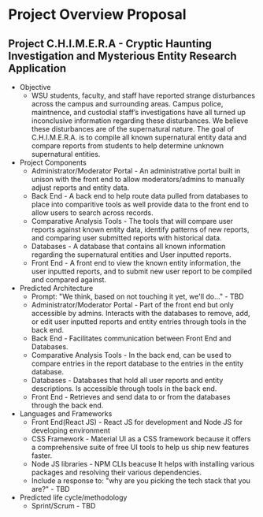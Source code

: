 # Project Overview Proposal

## Project C.H.I.M.E.R.A - Cryptic Haunting Investigation and Mysterious Entity Research Application

* Objective
  * WSU students, faculty, and staff have reported strange disturbances across the campus and surrounding areas. Campus police, maintnence, and custodial staff’s investigations have all turned up inconclusive information regarding these disturbances. We believe these disturbances are of the supernatural nature. The goal of C.H.I.M.E.R.A. is to compile all known supernatural entity data and compare reports from students to help determine unknown supernatural entities.
* Project Components
  * Administrator/Moderator Portal - An administrative portal built in unison with the front end to allow moderators/admins to manually adjust reports and entity data.
  * Back End - A back end to help route data pulled from databases to place into comparitive tools as well provide data to the front end to allow users to search across records.
  * Comparative Analysis Tools - The tools that will compare user reports against known entity data, identify patterns of new reports, and comparing user submitted reports with historical data.
  * Databases - A database that contains all known information regarding the supernatural entities and User inputted reports.
  * Front End - A front end to view the known entity information, the user inputted reports, and to submit new user report to be compiled and compared against.
* Predicted Architecture
    * Prompt: "We think, based on not touching it yet, we'll do..." - TBD
    * Administrator/Moderator Portal - Part of the front end but only accessible by admins. Interacts with the databases to remove, add, or edit user inputted reports and entity entries through tools in the back end.
    * Back End - Facilitates communication between Front End and Databases.
    * Comparative Analysis Tools - In the back end, can be used to compare entries in the report database to the entries in the entity database.
    * Databases - Databases that hold all user reports and entity descriptions. Is accessible through tools in the back end.
    * Front End - Retrieves and send data to or from the databases through the back end. 
* Languages and Frameworks    
    * Front End(React JS) - React JS for development and Node JS for developing environment
    * CSS Framework - Material UI as a CSS framework because it offers a comprehensive suite of free UI tools to help us ship new     features faster.
    * Node JS libraries - NPM CLIs beacuse It helps with installing various packages and resolving their various dependencies.
    * Include a response to: "why are you picking the tech stack that you are?" - TBD
* Predicted life cycle/methodology
    * Sprint/Scrum - TBD
